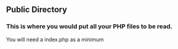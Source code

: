 ## Public Directory
### This is where you would put all your PHP files to be read.

You will need a index.php as a minimum
